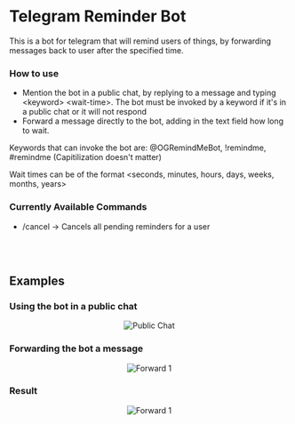 # Telegram Reminder Bot

This is a bot for telegram that will remind users of things, by forwarding messages back to user after the specified time.

### How to use
- Mention the bot in a public chat, by replying to a message and typing \<keyword> \<wait-time>. The bot must be invoked by a keyword if it's in a public chat or it will not respond
- Forward a message directly to the bot, adding in the text field how long to wait.
  
Keywords that can invoke the bot are: @OGRemindMeBot, !remindme, #remindme (Capitilization doesn't matter)

Wait times can be of the format <number> <seconds, minutes, hours, days, weeks, months, years>

### Currently Available Commands
- /cancel -> Cancels all pending reminders for a user

<br/>
<br/>

## Examples

### Using the bot in a public chat
<p align="center">
  <img src="https://i.imgur.com/pJlWmhQ.png" alt="Public Chat">
</p>

### Forwarding the bot a message
<p align="center">
  <img src="https://i.imgur.com/S1a8w2Q.png" alt="Forward 1">
</p>

### Result
<p align="center">
  <img src="https://i.imgur.com/agHaE01.png" alt="Forward 1">
</p>
